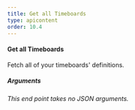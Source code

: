 ```yaml
---
title: Get all Timeboards
type: apicontent
order: 10.4
---
```


#### Get all Timeboards
Fetch all of your timeboards' definitions.

##### Arguments
*This end point takes no JSON arguments.*